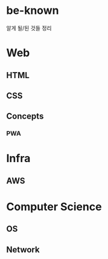 # be-known
알게 될/된 것들 정리

# Web
## HTML
## CSS
## Concepts
### PWA
# Infra
## AWS

# Computer Science
## OS
## Network
